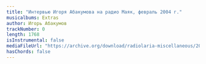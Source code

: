 ```yaml
---
title: "Интервью Игоря Абакумова на радио Маяк, февраль 2004 г."
musicalbums: Extras
author: Игорь Абакумов
trackNumber: 0
length: 1768
isInstrumental: false
mediaFileUrl: "https://archive.org/download/radiolaria-miscellaneous/2004-02_interview_mayak.mp3"
hasChords: false
---
```



